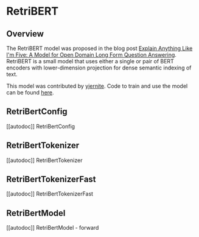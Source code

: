 <!--Copyright 2020 The HuggingFace Team. All rights reserved.

Licensed under the Apache License, Version 2.0 (the "License"); you may not use this file except in compliance with
the License. You may obtain a copy of the License at

http://www.apache.org/licenses/LICENSE-2.0

Unless required by applicable law or agreed to in writing, software distributed under the License is distributed on
an "AS IS" BASIS, WITHOUT WARRANTIES OR CONDITIONS OF ANY KIND, either express or implied. See the License for the
specific language governing permissions and limitations under the License.

⚠️ Note that this file is in Markdown but contain specific syntax for our doc-builder (similar to MDX) that may not be
rendered properly in your Markdown viewer.

-->

# RetriBERT

## Overview

The RetriBERT model was proposed in the blog post [Explain Anything Like I'm Five: A Model for Open Domain Long Form
Question Answering](https://yjernite.github.io/lfqa.html). RetriBERT is a small model that uses either a single or
pair of BERT encoders with lower-dimension projection for dense semantic indexing of text.

This model was contributed by [yjernite](https://huggingface.co/yjernite). Code to train and use the model can be
found [here](https://github.com/huggingface/transformers/tree/main/examples/research-projects/distillation).


## RetriBertConfig

[[autodoc]] RetriBertConfig

## RetriBertTokenizer

[[autodoc]] RetriBertTokenizer

## RetriBertTokenizerFast

[[autodoc]] RetriBertTokenizerFast

## RetriBertModel

[[autodoc]] RetriBertModel
    - forward
